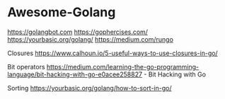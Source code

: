 # Awesome-Golang


https://golangbot.com
https://gophercises.com/
https://yourbasic.org/golang/
https://medium.com/rungo


Closures
  https://www.calhoun.io/5-useful-ways-to-use-closures-in-go/

Bit operators
  https://medium.com/learning-the-go-programming-language/bit-hacking-with-go-e0acee258827 - Bit Hacking with Go

Sorting
  https://yourbasic.org/golang/how-to-sort-in-go/
